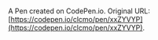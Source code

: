 # 

A Pen created on CodePen.io. Original URL: [https://codepen.io/clcmo/pen/xxZYVYP](https://codepen.io/clcmo/pen/xxZYVYP).


